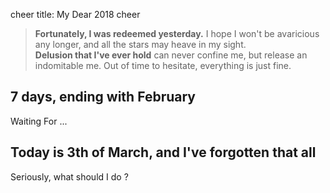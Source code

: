 cheer
title: My Dear 2018
cheer

> **Fortunately, I was redeemed yesterday.** I hope I won't be avaricious any longer, and all the stars may heave in my sight.   
> **Delusion that I've ever hold** can never confine me, but release an indomitable me. Out of time to hesitate, everything is just fine.

## 7 days, ending with February

Waiting For ...

## Today is 3th of March, and I've forgotten that all

Seriously, what should I do ?


